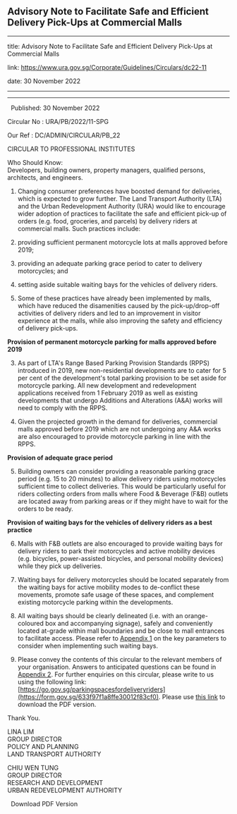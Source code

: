 ## Advisory Note to Facilitate Safe and Efficient Delivery Pick-Ups at Commercial Malls
---
title: Advisory Note to Facilitate Safe and Efficient Delivery Pick-Ups at Commercial Malls

link: https://www.ura.gov.sg/Corporate/Guidelines/Circulars/dc22-11

date: 30 November 2022

---

------------------------------------------------------------------------------------

  Published: 30 November 2022

Circular No : URA/PB/2022/11-SPG

Our Ref : DC/ADMIN/CIRCULAR/PB\_22

  

CIRCULAR TO PROFESSIONAL INSTITUTES

  

Who Should Know:  
Developers, building owners, property managers, qualified persons, architects, and engineers.

  
  

1.  Changing consumer preferences have boosted demand for deliveries, which is expected to grow further. The Land Transport Authority (LTA) and the Urban Redevelopment Authority (URA) would like to encourage wider adoption of practices to facilitate the safe and efficient pick-up of orders (e.g. food, groceries, and parcels) by delivery riders at commercial malls. Such practices include:

1.  providing sufficient permanent motorcycle lots at malls approved before 2019;
2.  providing an adequate parking grace period to cater to delivery motorcycles; and
3.  setting aside suitable waiting bays for the vehicles of delivery riders.

2.  Some of these practices have already been implemented by malls, which have reduced the disamenities caused by the pick-up/drop-off activities of delivery riders and led to an improvement in visitor experience at the malls, while also improving the safety and efficiency of delivery pick-ups.

**Provision of permanent motorcycle parking for malls approved before 2019**

3.  As part of LTA's Range Based Parking Provision Standards (RPPS) introduced in 2019, new non-residential developments are to cater for 5 per cent of the development's total parking provision to be set aside for motorcycle parking. All new development and redevelopment applications received from 1 February 2019 as well as existing developments that undergo Additions and Alterations (A&A) works will need to comply with the RPPS.

4.  Given the projected growth in the demand for deliveries, commercial malls approved before 2019 which are not undergoing any A&A works are also encouraged to provide motorcycle parking in line with the RPPS.

**Provision of adequate grace period**

5.  Building owners can consider providing a reasonable parking grace period (e.g. 15 to 20 minutes) to allow delivery riders using motorcycles sufficient time to collect deliveries. This would be particularly useful for riders collecting orders from malls where Food & Beverage (F&B) outlets are located away from parking areas or if they might have to wait for the orders to be ready.

**Provision of waiting bays for the vehicles of delivery riders as a best practice**

6.  Malls with F&B outlets are also encouraged to provide waiting bays for delivery riders to park their motorcycles and active mobility devices (e.g. bicycles, power-assisted bicycles, and personal mobility devices) while they pick up deliveries.

7.  Waiting bays for delivery motorcycles should be located separately from the waiting bays for active mobility modes to de-conflict these movements, promote safe usage of these spaces, and complement existing motorcycle parking within the developments.

8.  All waiting bays should be clearly delineated (i.e. with an orange-coloured box and accompanying signage), safely and conveniently located at-grade within mall boundaries and be close to mall entrances to facilitate access. Please refer to [Appendix 1](https://www.ura.gov.sg/-/media/Corporate/Guidelines/SR/Circulars/spg22-01/Appendix-1.pdf) on the key parameters to consider when implementing such waiting bays.
  
10.  Please convey the contents of this circular to the relevant members of your organisation. Answers to anticipated questions can be found in [Appendix 2](https://www.ura.gov.sg/-/media/Corporate/Guidelines/SR/Circulars/spg22-01/Appendix-2.pdf). For further enquiries on this circular, please write to us using the following link: [https://go.gov.sg/parkingspacesfordeliveryriders](https://form.gov.sg/633f97f1a8ffe30012f83cf0). Please use [this link](https://www.ura.gov.sg/-/media/Corporate/Guidelines/SR/Circulars/spg22-01/Advisory-Note-to-facilite-safe-efficient-delivery-pickups-at-commercial-malls30November2022.pdf) to download the PDF version.

Thank You.  
  
LINA LIM  
GROUP DIRECTOR  
POLICY AND PLANNING  
LAND TRANSPORT AUTHORITY  
  
CHIU WEN TUNG  
GROUP DIRECTOR  
RESEARCH AND DEVELOPMENT  
URBAN REDEVELOPMENT AUTHORITY





  



  Download PDF Version

